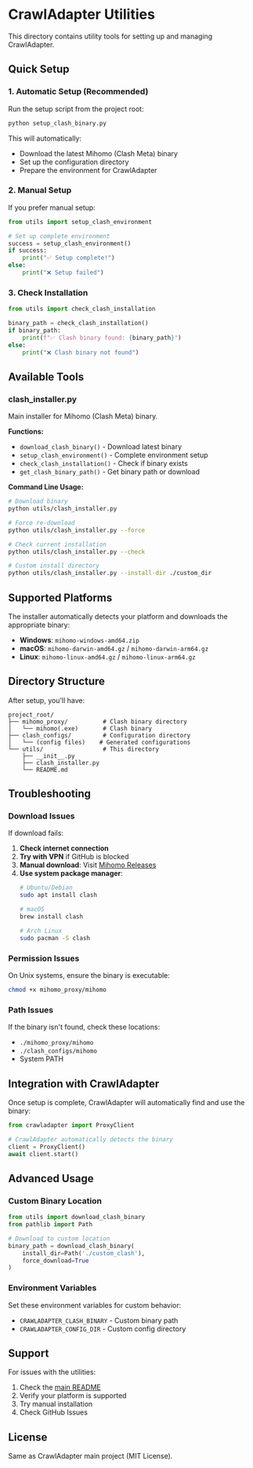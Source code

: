 # CrawlAdapter Utilities

This directory contains utility tools for setting up and managing CrawlAdapter.

## Quick Setup

### 1. Automatic Setup (Recommended)

Run the setup script from the project root:

```bash
python setup_clash_binary.py
```

This will automatically:
- Download the latest Mihomo (Clash Meta) binary
- Set up the configuration directory
- Prepare the environment for CrawlAdapter

### 2. Manual Setup

If you prefer manual setup:

```python
from utils import setup_clash_environment

# Set up complete environment
success = setup_clash_environment()
if success:
    print("✅ Setup complete!")
else:
    print("❌ Setup failed")
```

### 3. Check Installation

```python
from utils import check_clash_installation

binary_path = check_clash_installation()
if binary_path:
    print(f"✅ Clash binary found: {binary_path}")
else:
    print("❌ Clash binary not found")
```

## Available Tools

### clash_installer.py

Main installer for Mihomo (Clash Meta) binary.

**Functions:**
- `download_clash_binary()` - Download latest binary
- `setup_clash_environment()` - Complete environment setup
- `check_clash_installation()` - Check if binary exists
- `get_clash_binary_path()` - Get binary path or download

**Command Line Usage:**
```bash
# Download binary
python utils/clash_installer.py

# Force re-download
python utils/clash_installer.py --force

# Check current installation
python utils/clash_installer.py --check

# Custom install directory
python utils/clash_installer.py --install-dir ./custom_dir
```

## Supported Platforms

The installer automatically detects your platform and downloads the appropriate binary:

- **Windows**: `mihomo-windows-amd64.zip`
- **macOS**: `mihomo-darwin-amd64.gz` / `mihomo-darwin-arm64.gz`
- **Linux**: `mihomo-linux-amd64.gz` / `mihomo-linux-arm64.gz`

## Directory Structure

After setup, you'll have:

```
project_root/
├── mihomo_proxy/          # Clash binary directory
│   └── mihomo(.exe)       # Clash binary
├── clash_configs/         # Configuration directory
│   └── (config files)    # Generated configurations
└── utils/                 # This directory
    ├── __init__.py
    ├── clash_installer.py
    └── README.md
```

## Troubleshooting

### Download Issues

If download fails:

1. **Check internet connection**
2. **Try with VPN** if GitHub is blocked
3. **Manual download**: Visit [Mihomo Releases](https://github.com/MetaCubeX/mihomo/releases)
4. **Use system package manager**:
   ```bash
   # Ubuntu/Debian
   sudo apt install clash
   
   # macOS
   brew install clash
   
   # Arch Linux
   sudo pacman -S clash
   ```

### Permission Issues

On Unix systems, ensure the binary is executable:
```bash
chmod +x mihomo_proxy/mihomo
```

### Path Issues

If the binary isn't found, check these locations:
- `./mihomo_proxy/mihomo`
- `./clash_configs/mihomo`
- System PATH

## Integration with CrawlAdapter

Once setup is complete, CrawlAdapter will automatically find and use the binary:

```python
from crawladapter import ProxyClient

# CrawlAdapter automatically detects the binary
client = ProxyClient()
await client.start()
```

## Advanced Usage

### Custom Binary Location

```python
from utils import download_clash_binary
from pathlib import Path

# Download to custom location
binary_path = download_clash_binary(
    install_dir=Path('./custom_clash'),
    force_download=True
)
```

### Environment Variables

Set these environment variables for custom behavior:

- `CRAWLADAPTER_CLASH_BINARY` - Custom binary path
- `CRAWLADAPTER_CONFIG_DIR` - Custom config directory

## Support

For issues with the utilities:

1. Check the [main README](../README.md)
2. Verify your platform is supported
3. Try manual installation
4. Check GitHub Issues

## License

Same as CrawlAdapter main project (MIT License).
